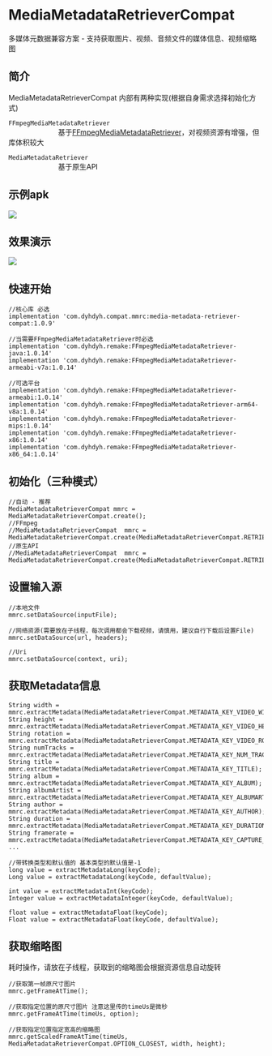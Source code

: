 # MediaMetadataRetrieverCompat
多媒体元数据兼容方案 - 支持获取图片、视频、音频文件的媒体信息、视频缩略图  

## __简介__
MediaMetadataRetrieverCompat 内部有两种实现(根据自身需求选择初始化方式)  

`FFmpegMediaMetadataRetriever`  
&emsp;&emsp;&emsp;&emsp;&emsp;&emsp;&emsp;基于[FFmpegMediaMetadataRetriever](https://github.com/wseemann/FFmpegMediaMetadataRetriever)，对视频资源有增强，但库体积较大  

`MediaMetadataRetriever`   
&emsp;&emsp;&emsp;&emsp;&emsp;&emsp;&emsp;基于原生API


## __示例apk__
![](screenshot/example-download_1.0.8.png)

## __效果演示__
![](screenshot/screenshot.gif)

## __快速开始__
```
//核心库 必选
implementation 'com.dyhdyh.compat.mmrc:media-metadata-retriever-compat:1.0.9'

//当需要FFmpegMediaMetadataRetriever时必选
implementation 'com.dyhdyh.remake:FFmpegMediaMetadataRetriever-java:1.0.14'
implementation 'com.dyhdyh.remake:FFmpegMediaMetadataRetriever-armeabi-v7a:1.0.14'

//可选平台
implementation 'com.dyhdyh.remake:FFmpegMediaMetadataRetriever-armeabi:1.0.14'
implementation 'com.dyhdyh.remake:FFmpegMediaMetadataRetriever-arm64-v8a:1.0.14'
implementation 'com.dyhdyh.remake:FFmpegMediaMetadataRetriever-mips:1.0.14'
implementation 'com.dyhdyh.remake:FFmpegMediaMetadataRetriever-x86:1.0.14'
implementation 'com.dyhdyh.remake:FFmpegMediaMetadataRetriever-x86_64:1.0.14'
```

## __初始化（三种模式）__
```
//自动 - 推荐  
MediaMetadataRetrieverCompat mmrc = MediaMetadataRetrieverCompat.create();  
//FFmpeg  
//MediaMetadataRetrieverCompat  mmrc = MediaMetadataRetrieverCompat.create(MediaMetadataRetrieverCompat.RETRIEVER_FFMPEG);  
//原生API  
//MediaMetadataRetrieverCompat  mmrc = MediaMetadataRetrieverCompat.create(MediaMetadataRetrieverCompat.RETRIEVER_ANDROID);
```
## __设置输入源__
```
//本地文件
mmrc.setDataSource(inputFile);

//网络资源(需要放在子线程，每次调用都会下载视频，请慎用，建议自行下载后设置File)
mmrc.setDataSource(url, headers);

//Uri
mmrc.setDataSource(context, uri);
```

## __获取Metadata信息__
```
String width = mmrc.extractMetadata(MediaMetadataRetrieverCompat.METADATA_KEY_VIDEO_WIDTH);
String height = mmrc.extractMetadata(MediaMetadataRetrieverCompat.METADATA_KEY_VIDEO_HEIGHT);
String rotation = mmrc.extractMetadata(MediaMetadataRetrieverCompat.METADATA_KEY_VIDEO_ROTATION);
String numTracks = mmrc.extractMetadata(MediaMetadataRetrieverCompat.METADATA_KEY_NUM_TRACKS);
String title = mmrc.extractMetadata(MediaMetadataRetrieverCompat.METADATA_KEY_TITLE);
String album = mmrc.extractMetadata(MediaMetadataRetrieverCompat.METADATA_KEY_ALBUM);
String albumArtist = mmrc.extractMetadata(MediaMetadataRetrieverCompat.METADATA_KEY_ALBUMARTIST);
String author = mmrc.extractMetadata(MediaMetadataRetrieverCompat.METADATA_KEY_AUTHOR);
String duration = mmrc.extractMetadata(MediaMetadataRetrieverCompat.METADATA_KEY_DURATION);
String framerate = mmrc.extractMetadata(MediaMetadataRetrieverCompat.METADATA_KEY_CAPTURE_FRAMERATE);
...

//带转换类型和默认值的 基本类型的默认值是-1
long value = extractMetadataLong(keyCode);
Long value = extractMetadataLong(keyCode, defaultValue);

int value = extractMetadataInt(keyCode);
Integer value = extractMetadataInteger(keyCode, defaultValue);

float value = extractMetadataFloat(keyCode);
Float value = extractMetadataFloat(keyCode, defaultValue);
```

## __获取缩略图__
耗时操作，请放在子线程，获取到的缩略图会根据资源信息自动旋转  

```
//获取第一帧原尺寸图片
mmrc.getFrameAtTime();

//获取指定位置的原尺寸图片 注意这里传的timeUs是微秒
mmrc.getFrameAtTime(timeUs, option);

//获取指定位置指定宽高的缩略图
mmrc.getScaledFrameAtTime(timeUs, MediaMetadataRetrieverCompat.OPTION_CLOSEST, width, height);
```
